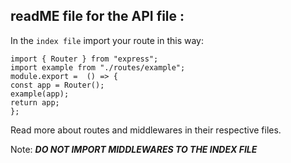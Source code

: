 ## readME file for the API file :

In the `index file` import your route in this way:

```
import { Router } from "express";
import example from "./routes/example";
module.export =  () => {
const app = Router();
example(app);
return app;
};
```

Read more about routes and middlewares in their respective files.

Note: **_DO NOT IMPORT MIDDLEWARES TO THE INDEX FILE_**
